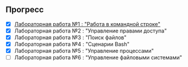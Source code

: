 ## Прогресс

- [x] [Лабораторная работа №1 :  "Работа в командной строке"](https://github.com/efanov/mephi/wiki/%D0%9B%D0%B0%D0%B1%D0%BE%D1%80%D0%B0%D1%82%D0%BE%D1%80%D0%BD%D0%B0%D1%8F-%D1%80%D0%B0%D0%B1%D0%BE%D1%82%D0%B0-%22%D0%A0%D0%B0%D0%B1%D0%BE%D1%82%D0%B0-%D0%B2-%D0%BA%D0%BE%D0%BC%D0%B0%D0%BD%D0%B4%D0%BD%D0%BE%D0%B9-%D1%81%D1%82%D1%80%D0%BE%D0%BA%D0%B5%22)
- [x] Лабораторная работа №2 :  "Управление правами доступа"
- [x] Лабораторная работа №3 :  "Поиск файлов"
- [x] Лабораторная работа №4 :  "Сценарии Bash"
- [x] Лабораторная работа №5 :  "Управление процессами"
- [ ] Лабораторная работа №6 :  "Управление файловыми системами"
